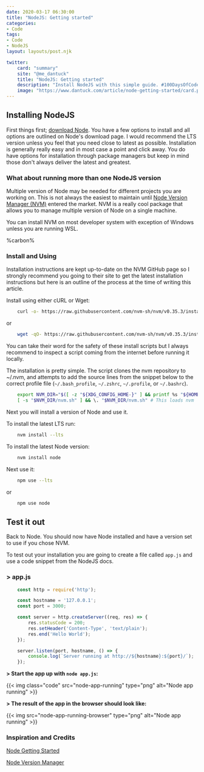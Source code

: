 ```yaml
---
date: 2020-03-17 06:30:00
title: "NodeJS: Getting started"
categories:
- Code
tags:
- Code
- NodeJS
layout: layouts/post.njk

twitter:
    card: "summary"
    site: "@me_dantuck"
    title: "NodeJS: Getting started"
    description: "Install NodeJS with this simple guide. #100DaysOfCode #Nodejs"
    image: "https://www.dantuck.com/article/node-getting-started/card.png"
---
```


## Installing NodeJS

First things first; [download Node](https://nodejs.org/en/download/). You have a few options to install and all options are outlined on Node's download page. I would recommend the LTS version unless you feel that you need close to latest as possible. Installation is generally really easy and in most case a point and click away. You do have options for installation through package managers but keep in mind those don't always deliver the latest and greatest.

### What about running more than one NodeJS version

Multiple version of Node may be needed for different projects you are working on. This is not always the easiest to maintain until [Node Version Manager (NVM)](https://github.com/nvm-sh/nvm) entered the market. NVM is a really cool package that allows you to manage multiple version of Node on a single machine.

You can install NVM on most developer system with exception of Windows unless you are running WSL.

%carbon%

### Install and Using

Installation instructions are kept up-to-date on the NVM GitHub page so I strongly recommend you going to their site to get the latest installation instructions but here is an outline of the process at the time of writing this article.

Install using either cURL or Wget:
``` bash
    curl -o- https://raw.githubusercontent.com/nvm-sh/nvm/v0.35.3/install.sh | bash
```
or
``` bash
    wget -qO- https://raw.githubusercontent.com/nvm-sh/nvm/v0.35.3/install.sh | bash
```
You can take their word for the safety of these install scripts but I always recommend to inspect a script coming from the internet before running it locally.

The installation is pretty simple. The script clones the nvm repository to ~/.nvm, and attempts to add the source lines from the snippet below to the correct profile file (`~/.bash_profile`, `~/.zshrc`, `~/.profile`, or `~/.bashrc`).
``` bash
    export NVM_DIR="$([ -z "${XDG_CONFIG_HOME-}" ] && printf %s "${HOME}/.nvm" || printf %s "${XDG_CONFIG_HOME}/nvm")" 
    [ -s "$NVM_DIR/nvm.sh" ] && \. "$NVM_DIR/nvm.sh" # This loads nvm
```
Next you will install a version of Node and use it.

To install the latest LTS run:
``` bash
    nvm install --lts
```
To install the latest Node version:
``` bash
    nvm install node
```
Next use it:
``` bash
    npm use --lts
```
or
``` bash
    npm use node
```
## Test it out

Back to Node. You should now have Node installed and have a version set to use if you chose NVM.

To test out your installation you are going to create a file called `app.js` and use a code snippet from the NodeJS docs.

### > app.js
``` js
    const http = require('http');

    const hostname = '127.0.0.1';
    const port = 3000;

    const server = http.createServer((req, res) => {
        res.statusCode = 200;
        res.setHeader('Content-Type', 'text/plain');
        res.end('Hello World');
    });

    server.listen(port, hostname, () => {
        console.log(`Server running at http://${hostname}:${port}/`);
    });
```
**> Start the app up with `node app.js`:**

{{< img class="code" src="node-app-running" type="png" alt="Node app running" >}}

**> The result of the app in the browser should look like:**

{{< img src="node-app-running-browser" type="png" alt="Node app running" >}}

### Inspiration and Credits

[Node Getting Started](https://nodejs.org/en/docs/guides/getting-started-guide/)

[Node Version Manager](https://github.com/nvm-sh/nvm)